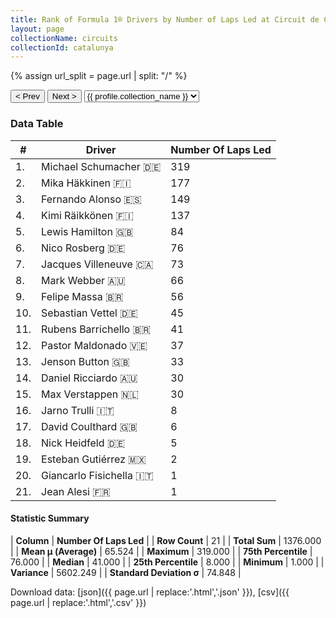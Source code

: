 ```yaml
---
title: Rank of Formula 1® Drivers by Number of Laps Led at Circuit de Catalunya
layout: page
collectionName: circuits
collectionId: catalunya
---
```


{% assign url_split = page.url | split: "/" %}
<div id="collection-navigation">
<button onclick="selector.options[selector.selectedIndex-1].value && (window.location = selector.options[selector.selectedIndex-1].value);">&lt; Prev</button>
<button onclick="selector.options[selector.selectedIndex+1].value && (window.location = selector.options[selector.selectedIndex+1].value);">Next &gt;</button>
<select id="selector" onchange="this.options[this.selectedIndex].value && (window.location = this.options[this.selectedIndex].value);">
  {% for collectionId in site.data[page.collectionName].refs %}
    {% if collectionId == page.collectionId %}
      {% assign selected = "selected" %}
    {% else %}
      {% assign selected = "" %}
    {% endif %}
    {% assign profile = site.data[page.collectionName][collectionId].profile %}
    <option value="/f1/{{ page.collectionName }}/{{ collectionId }}/{{ url_split[4] }}" {{ selected }}>{{ profile.collection_name }}</option>
  {% endfor %}
</select>
</div>

<canvas id="chart" width="400" height="180"></canvas>
<script>
var data = {
    "datasets": [
        {
            "backgroundColor": [
                "#9C8E8D",
                "#9C8E8D",
                "#9C8E8D",
                "#9C8E8D",
                "#9C8E8D",
                "#9C8E8D",
                "#9C8E8D",
                "#9C8E8D",
                "#9C8E8D",
                "#9C8E8D",
                "#9C8E8D",
                "#9C8E8D",
                "#9C8E8D",
                "#9C8E8D",
                "#9C8E8D",
                "#9C8E8D",
                "#9C8E8D",
                "#9C8E8D",
                "#9C8E8D",
                "#9C8E8D",
                "#9C8E8D"
            ],
            "borderColor": [
                "#1D181E",
                "#1D181E",
                "#1D181E",
                "#1D181E",
                "#1D181E",
                "#1D181E",
                "#1D181E",
                "#1D181E",
                "#1D181E",
                "#1D181E",
                "#1D181E",
                "#1D181E",
                "#1D181E",
                "#1D181E",
                "#1D181E",
                "#1D181E",
                "#1D181E",
                "#1D181E",
                "#1D181E",
                "#1D181E",
                "#1D181E"
            ],
            "borderWidth": 1,
            "data": [
                319.0,
                177.0,
                149.0,
                137.0,
                84.0,
                76.0,
                73.0,
                66.0,
                56.0,
                45.0,
                41.0,
                37.0,
                33.0,
                30.0,
                30.0,
                8.0,
                6.0,
                5.0,
                2.0,
                1.0,
                1.0
            ],
            "label": "Number Of Laps Led"
        }
    ],
    "labels": [
        "Michael Schumacher",
        "Mika Häkkinen",
        "Fernando Alonso",
        "Kimi Räikkönen",
        "Lewis Hamilton",
        "Nico Rosberg",
        "Jacques Villeneuve",
        "Mark Webber",
        "Felipe Massa",
        "Sebastian Vettel",
        "Rubens Barrichello",
        "Pastor Maldonado",
        "Jenson Button",
        "Daniel Ricciardo",
        "Max Verstappen",
        "Jarno Trulli",
        "David Coulthard",
        "Nick Heidfeld",
        "Esteban Gutiérrez",
        "Giancarlo Fisichella",
        "Jean Alesi"
    ]
};
var options = {
  legend: {
    display: false
  },
  scales: {
    xAxes: [{
      ticks: {
        beginAtZero: true,
        maxRotation: 180,
        display: window.innerWidth > 800
      }
    }],
    yAxes: [{
      ticks: {
        beginAtZero: true
      }
    }]
  },
  onResize: function(chart, size) {
    chart.options.scales.xAxes[0].ticks.display = size.width > 800;
  }
};
var chart = new Chart("chart", {
    data: data,
    type: 'bar',
    options: options
});
</script>



### Data Table

| # | Driver | Number Of Laps Led |
|--|--|--|
| 1. | Michael Schumacher 🇩🇪 | 319 |
| 2. | Mika Häkkinen 🇫🇮 | 177 |
| 3. | Fernando Alonso 🇪🇸 | 149 |
| 4. | Kimi Räikkönen 🇫🇮 | 137 |
| 5. | Lewis Hamilton 🇬🇧 | 84 |
| 6. | Nico Rosberg 🇩🇪 | 76 |
| 7. | Jacques Villeneuve 🇨🇦 | 73 |
| 8. | Mark Webber 🇦🇺 | 66 |
| 9. | Felipe Massa 🇧🇷 | 56 |
| 10. | Sebastian Vettel 🇩🇪 | 45 |
| 11. | Rubens Barrichello 🇧🇷 | 41 |
| 12. | Pastor Maldonado 🇻🇪 | 37 |
| 13. | Jenson Button 🇬🇧 | 33 |
| 14. | Daniel Ricciardo 🇦🇺 | 30 |
| 15. | Max Verstappen 🇳🇱 | 30 |
| 16. | Jarno Trulli 🇮🇹 | 8 |
| 17. | David Coulthard 🇬🇧 | 6 |
| 18. | Nick Heidfeld 🇩🇪 | 5 |
| 19. | Esteban Gutiérrez 🇲🇽 | 2 |
| 20. | Giancarlo Fisichella 🇮🇹 | 1 |
| 21. | Jean Alesi 🇫🇷 | 1 |

#### Statistic Summary

| **Column** | **Number Of Laps Led** |
| **Row Count** | 21 |
| **Total Sum** | 1376.000 |
| **Mean μ (Average)** | 65.524 |
| **Maximum** | 319.000 |
| **75th Percentile** | 76.000 |
| **Median** | 41.000 |
| **25th Percentile** | 8.000 |
| **Minimum** | 1.000 |
| **Variance** | 5602.249 |
| **Standard Deviation σ** | 74.848 |

Download data: [json]({{ page.url | replace:'.html','.json' }}), [csv]({{ page.url | replace:'.html','.csv' }})
